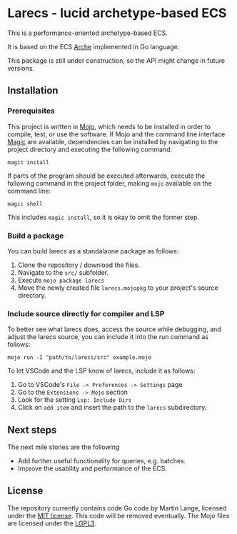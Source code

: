 # Larecs - lucid archetype-based ECS

This is a performance-oriented archetype-based ECS. 

It is based on the ECS [Arche](https://github.com/mlange-42/arche) implemented in Go language.

This package is still under construction, so the API might change in future versions.

## Installation

### Prerequisites

This project is written in [Mojo](https://docs.modular.com/mojo/manual/get-started), which needs to be installed in order to compile, test, or use the software.
If Mojo and the command line interface [Magic](https://docs.modular.com/magic/) are available, dependencies can be installed by navigating to the project directory and executing the following command: 

```
magic install
```

If parts of the program should be executed afterwards, execute the following command in the project folder, making `mojo` available on the command line:

```
magic shell
```

This includes `magic install`, so it is okay to omit the former step.

### Build a package

You can build larecs as a standalaone package as follows:

1. Clone the repository / download the files.
2. Navigate to the `src/` subfolder.
3. Execute `mojo package larecs`
4. Move the newly created file `larecs.mojopkg` to your project's source directory.

### Include source directly for compiler and LSP

To better see what larecs does, access the source while debugging, and adjust the larecs 
source, you can include it into the run command as follows:

```
mojo run -I "path/to/larecs/src" example.mojo
```

To let VSCode and the LSP know of larecs, include it as follows:

1. Go to VSCode's `File -> Preferences -> Settings` page
2. Go to the `Extensions -> Mojo` section
3. Look for the setting `Lsp: Include Dirs`
4. Click on `add item` and insert the path to the `larecs` subdirectory.

## Next steps

The next mile stones are the following
- Add further useful functionality for queries, e.g. batches.
- Improve the usability and performance of the ECS. 

## License

The repository currently contains code Go code by Martin Lange, licensed under the [MIT license](https://github.com/mlange-42/arche/blob/main/LICENSE). This code will be removed eventually. The Mojo files are licensed under the [LGPL3](https://www.gnu.org/licenses/lgpl-3.0.de.html). 
